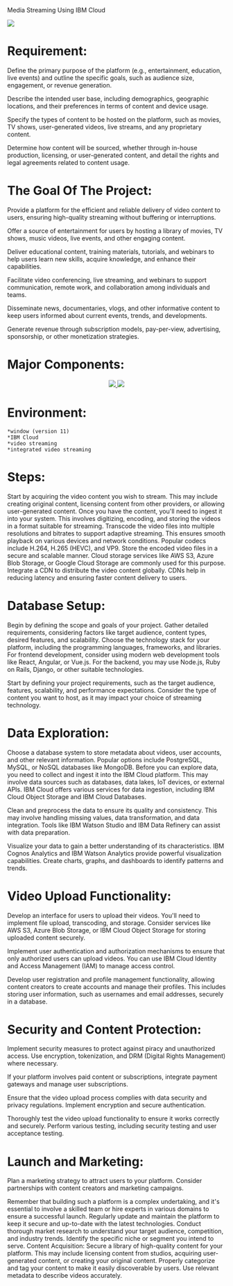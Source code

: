 Media Streaming Using IBM Cloud
     

 <img src="https://media.istockphoto.com/id/1287677376/photo/television-streaming-multimedia-wall-concept.jpg?s=612x612&w=0&k=20&c=l708bRK47ZAVn2srax3fkVodTDEsK6nus0c6KHnUPbM=">

 # Requirement:
Define the primary purpose of the platform (e.g., entertainment, education, live events) and outline the specific goals, such as audience size, engagement, or revenue generation.

Describe the intended user base, including demographics, geographic locations, and their preferences in terms of content and device usage.

Specify the types of content to be hosted on the platform, such as movies, TV shows, user-generated videos, live streams, and any proprietary content.

Determine how content will be sourced, whether through in-house production, licensing, or user-generated content, and detail the rights and legal agreements related to content usage.


 # The Goal Of The Project:
 Provide a platform for the efficient and reliable delivery of video content to users, ensuring high-quality streaming without buffering or interruptions.

Offer a source of entertainment for users by hosting a library of movies, TV shows, music videos, live events, and other engaging content.

Deliver educational content, training materials, tutorials, and webinars to help users learn new skills, acquire knowledge, and enhance their capabilities.

Facilitate video conferencing, live streaming, and webinars to support communication, remote work, and collaboration among individuals and teams.

Disseminate news, documentaries, vlogs, and other informative content to keep users informed about current events, trends, and developments.

Generate revenue through subscription models, pay-per-view, advertising, sponsorship, or other monetization strategies.




# Major Components:
<p align="center">
<a href="#">
<img src="https://blog.video.ibm.com/wp-content/uploads/2019/02/ibm-cloud-video-is-ibm-watson-media-twitter.jpg">
</a>
<a href="#">
<img src="https://blog.video.ibm.com/wp-content/uploads/2017/04/ustream-is-ibm-cloud-video.jpg" />
</a>
</p>

# Environment:
    *window (version 11)
    *IBM Cloud
    *video streaming
    *integrated video streaming

# Steps:
Start by acquiring the video content you wish to stream. This may include creating original content, licensing content from other providers, or allowing user-generated content.
Once you have the content, you'll need to ingest it into your system. This involves digitizing, encoding, and storing the videos in a format suitable for streaming.
Transcode the video files into multiple resolutions and bitrates to support adaptive streaming. This ensures smooth playback on various devices and network conditions. Popular codecs include H.264, H.265 (HEVC), and VP9.
Store the encoded video files in a secure and scalable manner. Cloud storage services like AWS S3, Azure Blob Storage, or Google Cloud Storage are commonly used for this purpose.
Integrate a CDN to distribute the video content globally. CDNs help in reducing latency and ensuring faster content delivery to users.

# Database Setup:
Begin by defining the scope and goals of your project. Gather detailed requirements, considering factors like target audience, content types, desired features, and scalability.
Choose the technology stack for your platform, including the programming languages, frameworks, and libraries. For frontend development, consider using modern web development tools like React, Angular, or Vue.js. For the backend, you may use Node.js, Ruby on Rails, Django, or other suitable technologies.

Start by defining your project requirements, such as the target audience, features, scalability, and performance expectations. Consider the type of content you want to host, as it may impact your choice of streaming technology.

# Data Exploration:
Choose a database system to store metadata about videos, user accounts, and other relevant information. Popular options include PostgreSQL, MySQL, or NoSQL databases like MongoDB.
Before you can explore data, you need to collect and ingest it into the IBM Cloud platform. This may involve data sources such as databases, data lakes, IoT devices, or external APIs. IBM Cloud offers various services for data ingestion, including IBM Cloud Object Storage and IBM Cloud Databases.

Clean and preprocess the data to ensure its quality and consistency. This may involve handling missing values, data transformation, and data integration. Tools like IBM Watson Studio and IBM Data Refinery can assist with data preparation.

Visualize your data to gain a better understanding of its characteristics. IBM Cognos Analytics and IBM Watson Analytics provide powerful visualization capabilities. Create charts, graphs, and dashboards to identify patterns and trends.


# Video Upload Functionality:
Develop an interface for users to upload their videos. You'll need to implement file upload, transcoding, and storage. Consider services like AWS S3, Azure Blob Storage, or IBM Cloud Object Storage for storing uploaded content securely.

Implement user authentication and authorization mechanisms to ensure that only authorized users can upload videos. You can use IBM Cloud Identity and Access Management (IAM) to manage access control.

Develop user registration and profile management functionality, allowing content creators to create accounts and manage their profiles. This includes storing user information, such as usernames and email addresses, securely in a database.



# Security and Content Protection:
Implement security measures to protect against piracy and unauthorized access. Use encryption, tokenization, and DRM (Digital Rights Management) where necessary.

If your platform involves paid content or subscriptions, integrate payment gateways and manage user subscriptions.

Ensure that the video upload process complies with data security and privacy regulations. Implement encryption and secure authentication.

Thoroughly test the video upload functionality to ensure it works correctly and securely. Perform various testing, including security testing and user acceptance testing.



# Launch and Marketing:
Plan a marketing strategy to attract users to your platform. Consider partnerships with content creators and marketing campaigns.

Remember that building such a platform is a complex undertaking, and it's essential to involve a skilled team or hire experts in various domains to ensure a successful launch. Regularly update and maintain the platform to keep it secure and up-to-date with the latest technologies.
Conduct thorough market research to understand your target audience, competition, and industry trends. Identify the specific niche or segment you intend to serve.
Content Acquisition:
Secure a library of high-quality content for your platform. This may include licensing content from studios, acquiring user-generated content, or creating your original content.
Properly categorize and tag your content to make it easily discoverable by users. Use relevant metadata to describe videos accurately.


